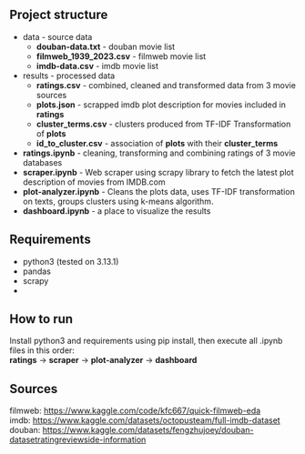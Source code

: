 ## Project structure
- data - source data
    - **douban-data.txt** - douban movie list
    - **filmweb_1939_2023.csv** - filmweb movie list
    - **imdb-data.csv** - imdb movie list
- results - processed data
    - **ratings.csv** - combined, cleaned and transformed data from 3 movie sources
    - **plots.json** - scrapped imdb plot description for movies included in **ratings**
    - **cluster_terms.csv** - clusters produced from TF-IDF Transformation of **plots**
    - **id_to_cluster.csv** - association of **plots** with their **cluster_terms**
- **ratings.ipynb** - cleaning, transforming and combining ratings of 3 movie databases
- **scraper.ipynb** - Web scraper using scrapy library to fetch the latest plot description of movies from IMDB.com
- **plot-analyzer.ipynb** - Cleans the plots data, uses TF-IDF transformation on texts, groups clusters using k-means algorithm.
- **dashboard.ipynb** - a place to visualize the results

## Requirements
- python3 (tested on 3.13.1)
- pandas
- scrapy
- 

## How to run
Install python3 and requirements using pip install, then execute all .ipynb files in this order:    
**ratings** -> **scraper** -> **plot-analyzer** -> **dashboard**

## Sources
filmweb: https://www.kaggle.com/code/kfc667/quick-filmweb-eda   
imdb: https://www.kaggle.com/datasets/octopusteam/full-imdb-dataset   
douban: https://www.kaggle.com/datasets/fengzhujoey/douban-datasetratingreviewside-information